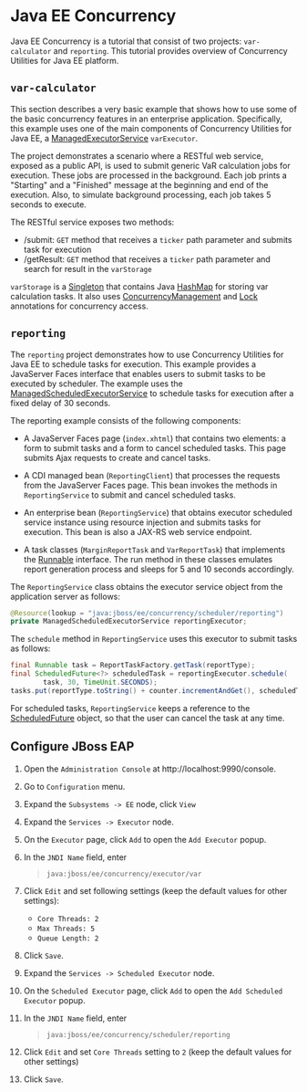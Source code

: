 # Java EE Concurrency

Java EE Concurrency is a tutorial that consist of two projects: `var-calculator` and `reporting`.
This tutorial provides overview of Concurrency Utilities for Java EE platform.

## `var-calculator`
 
This section describes a very basic example that shows how to use some of the basic concurrency features in an enterprise application. Specifically, this example uses one of the main components of Concurrency Utilities for Java EE, a [ManagedExecutorService](https://javaee.github.io/javaee-spec/javadocs/javax/enterprise/concurrent/ManagedExecutorService.html) `varExecutor`.

The project demonstrates a scenario where a RESTful web service, exposed as a public API, is used to submit generic VaR calculation jobs for execution. These jobs are processed in the background. Each job prints a "Starting" and a "Finished" message at the beginning and end of the execution. Also, to simulate background processing, each job takes 5 seconds to execute.

The RESTful service exposes two methods:

* /submit: `GET` method that receives a `ticker` path parameter and submits task for execution
* /getResult: `GET` method that receives a `ticker` path parameter and search for result in the `varStorage`

`varStorage` is a [Singleton](https://javaee.github.io/javaee-spec/javadocs/javax/ejb/Singleton.html) that contains Java [HashMap](https://docs.oracle.com/en/java/javase/14/docs/api/java.base/java/util/HashMap.html) for storing var calculation tasks. It also uses [ConcurrencyManagement](https://javaee.github.io/javaee-spec/javadocs/javax/ejb/ConcurrencyManagement.html) and [Lock](https://javaee.github.io/javaee-spec/javadocs/javax/ejb/Lock.html) annotations for concurrency access.

## `reporting`

The `reporting` project demonstrates how to use Concurrency Utilities for Java EE to schedule tasks for execution. This example provides a JavaServer Faces interface that enables users to submit tasks to be executed by scheduler. The example uses the [ManagedScheduledExecutorService](https://javaee.github.io/javaee-spec/javadocs/javax/enterprise/concurrent/ManagedScheduledExecutorService.html) to schedule tasks for execution after a fixed delay of 30 seconds.

The reporting example consists of the following components:

* A JavaServer Faces page (`index.xhtml`) that contains two elements: a form to submit tasks and a form to cancel scheduled tasks. This page submits Ajax requests to create and cancel tasks.

* A CDI managed bean (`ReportingClient`) that processes the requests from the JavaServer Faces page. This bean invokes the methods in `ReportingService` to submit and cancel scheduled tasks.

* An enterprise bean (`ReportingService`) that obtains executor scheduled service instance using resource injection and submits tasks for execution. This bean is also a JAX-RS web service endpoint.

* A task classes (`MarginReportTask` and `VarReportTask`) that implements the [Runnable](https://docs.oracle.com/en/java/javase/14/docs/api/java.base/java/lang/Runnable.html) interface.
The run method in these classes emulates report generation process and sleeps for 5 and 10 seconds accordingly.

The `ReportingService` class obtains the executor service object from the application server as follows:

```java
@Resource(lookup = "java:jboss/ee/concurrency/scheduler/reporting")
private ManagedScheduledExecutorService reportingExecutor;
```

The `schedule` method in `ReportingService` uses this executor to submit tasks as follows:

```java
final Runnable task = ReportTaskFactory.getTask(reportType);
final ScheduledFuture<?> scheduledTask = reportingExecutor.schedule(
        task, 30, TimeUnit.SECONDS);
tasks.put(reportType.toString() + counter.incrementAndGet(), scheduledTask);
```

For scheduled tasks, `ReportingService` keeps a reference to the [ScheduledFuture](https://docs.oracle.com/en/java/javase/14/docs/api/java.base/java/util/concurrent/ScheduledFuture.html) object, so that the user can cancel the task at any time.

## Configure JBoss EAP
 
1. Open the `Administration Console` at http://localhost:9990/console.

2. Go to `Configuration` menu.

3. Expand the `Subsystems -> EE` node, click `View`

4. Expand the `Services -> Executor` node.

5. On the `Executor` page, click `Add` to open the `Add Executor` popup.

6. In the `JNDI Name` field, enter

    > `java:jboss/ee/concurrency/executor/var`
 
7. Click `Edit` and set following settings (keep the default values for other settings):

    * `Core Threads: 2`
    * `Max Threads: 5`
    * `Queue Length: 2`

8. Click `Save`.

9. Expand the `Services -> Scheduled Executor` node.

10. On the `Scheduled Executor` page, click `Add` to open the `Add Scheduled Executor` popup.

11. In the `JNDI Name` field, enter

    > `java:jboss/ee/concurrency/scheduler/reporting`

12. Click `Edit` and set `Core Threads` setting to `2` (keep the default values for other settings)

13. Click `Save`.
